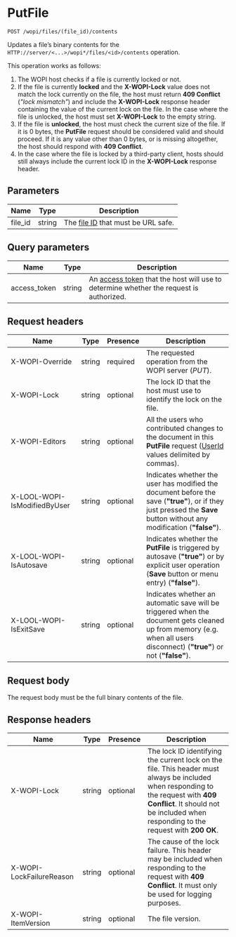 # PutFile

`POST /wopi/files/(file_id)/contents`

Updates a file’s binary contents for the `HTTP://server/<...>/wopi*/files/<id>/contents` operation.

This operation works as follows:

1. The WOPI host checks if a file is currently locked or not.
2. If the file is currently **locked** and the **X-WOPI-Lock** value does not match the lock currently on the file, the host must return **409 Conflict** (*"lock mismatch"*) and include the **X-WOPI-Lock** response header containing the value of the current lock on the file. In the case where the file is unlocked, the host must set **X-WOPI-Lock** to the empty string.
3. If the file is **unlocked**, the host must check the current size of the file. If it is 0 bytes, the **PutFile** request should be considered valid and should proceed. If it is any value other than 0 bytes, or is missing altogether, the host should respond with **409 Conflict**.
4. In the case where the file is locked by a third-party client, hosts should still always include the current lock ID in the **X-WOPI-Lock** response header.

## Parameters

| Name     | Type   | Description                                                                 |
| -------- | ------ | --------------------------------------------------------------------------- |
| file\_id | string | The [file ID](../key-concepts.md#file-id) that must be URL safe. |

## Query parameters

| Name          | Type   | Description                                                                                                                          |
| ------------- | ------ | ------------------------------------------------------------------------------------------------------------------------------------ |
| access\_token | string | An [access token](../key-concepts.md#access-token) that the host will use to determine whether the request is authorized. |

## Request headers

| Name                         | Type   | Presence | Description                                                                                                                                                             |
| ---------------------------- | ------ | -------- | ----------------------------------------------------------------------------------------------------------------------------------------------------------------------- |
| X-WOPI-Override              | string | required | The requested operation from the WOPI server (*PUT*).                                                                                                                   |
| X-WOPI-Lock                  | string | optional | The lock ID that the host must use to identify the lock on the file.                                                                                                    |
| X-WOPI-Editors               | string | optional | All the users who contributed changes to the document in this **PutFile** request ([UserId](./checkfileinfo.md#userid) values delimited by commas).              |
| X-LOOL-WOPI-IsModifiedByUser | string | optional | Indicates whether the user has modified the document before the save (**"true"**), or if they just pressed the **Save** button without any modification (**"false"**).  |
| X-LOOL-WOPI-IsAutosave       | string | optional | Indicates whether the **PutFile** is triggered by autosave (**"true"**) or by explicit user operation (**Save** button or menu entry) (**"false"**).                    |
| X-LOOL-WOPI-IsExitSave       | string | optional | Indicates whether an automatic save will be triggered when the document gets cleaned up from memory (e.g. when all users disconnect) (**"true"**) or not (**"false"**). |

## Request body

The request body must be the full binary contents of the file.

## Response headers

| Name                     | Type   | Presence | Description                                                                                                                                                                                                               |
| ------------------------ | ------ | -------- | ------------------------------------------------------------------------------------------------------------------------------------------------------------------------------------------------------------------------- |
| X-WOPI-Lock              | string | optional | The lock ID identifying the current lock on the file. This header must always be included when responding to the request with **409 Conflict**. It should not be included when responding to the request with **200 OK**. |
| X-WOPI-LockFailureReason | string | optional | The cause of the lock failure. This header may be included when responding to the request with **409 Conflict**. It must only be used for logging purposes.                                                               |
| X-WOPI-ItemVersion       | string | optional | The file version.                                                                                                                                                                                                         |
